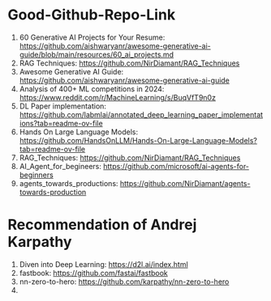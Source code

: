 # Good-Github-Repo-Link
1. 60 Generative AI Projects for Your Resume: https://github.com/aishwaryanr/awesome-generative-ai-guide/blob/main/resources/60_ai_projects.md
2. RAG Techniques: https://github.com/NirDiamant/RAG_Techniques
3. Awesome Generative AI Guide: https://github.com/aishwaryanr/awesome-generative-ai-guide
4. Analysis of 400+ ML competitions in 2024: https://www.reddit.com/r/MachineLearning/s/BuqVfT9n0z
5. DL Paper implementation: https://github.com/labmlai/annotated_deep_learning_paper_implementations?tab=readme-ov-file
6. Hands On Large Language Models: https://github.com/HandsOnLLM/Hands-On-Large-Language-Models?tab=readme-ov-file
7. RAG_Techniques: https://github.com/NirDiamant/RAG_Techniques
8. AI_Agent_for_begineers: https://github.com/microsoft/ai-agents-for-beginners
9. agents_towards_productions: https://github.com/NirDiamant/agents-towards-production

# Recommendation of Andrej Karpathy 
1. Diven into Deep Learning: https://d2l.ai/index.html
2. fastbook: https://github.com/fastai/fastbook
3. nn-zero-to-hero: https://github.com/karpathy/nn-zero-to-hero
4. 
